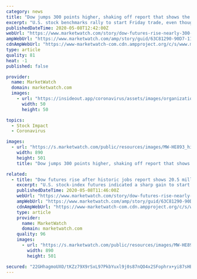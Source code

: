 ```yaml
---
category: news
title: "Dow jumps 300 points higher, shaking off report that shows the worst U.S. unemployment rate since the Great Depression"
excerpt: "U.S. stock benchmarks rally to start Friday trade, even though Labor Department data showed that 20.5 million jobs were lost in April, with the"
publishedDateTime: 2020-05-08T12:42:00Z
webUrl: "https://www.marketwatch.com/story/dow-futures-rise-nearly-300-points-as-us-china-trade-reps-hold-call-investors-brace-for-jobs-report-2020-05-08?mod=entertainment"
ampWebUrl: "https://www.marketwatch.com/amp/story/guid/63C81290-90D7-11EA-9208-AF2E6FA5B5BC"
cdnAmpWebUrl: "https://www-marketwatch-com.cdn.ampproject.org/c/s/www.marketwatch.com/amp/story/guid/63C81290-90D7-11EA-9208-AF2E6FA5B5BC"
type: article
quality: 81
heat: -1
published: false

provider:
  name: MarketWatch
  domain: marketwatch.com
  images:
    - url: "https://insideout.app/coronavirus/assets/images/organizations/marketwatch.com-50x50.jpg"
      width: 50
      height: 50

topics:
  - Stock Impact
  - Coronavirus

images:
  - url: "https://s.marketwatch.com/public/resources/images/MW-HE893_hiring_ZH_20190301135041.jpg"
    width: 890
    height: 501
    title: "Dow jumps 300 points higher, shaking off report that shows the worst U.S. unemployment rate since the Great Depression"

related:
  - title: "Dow futures rise after historic jobs report shows 20.5 million out work, unemployment rate hits 14.7% amid coronavirus"
    excerpt: "U.S. stock-index futures indicated a sharp gain to start Friday trade, even though the Labor Department, showed that 20.5 million jobs were lost in"
    publishedDateTime: 2020-05-08T11:46:00Z
    webUrl: "https://www.marketwatch.com/story/dow-futures-rise-nearly-300-points-as-us-china-trade-reps-hold-call-investors-brace-for-jobs-report-2020-05-08?mod=internet-online-services"
    ampWebUrl: "https://www.marketwatch.com/amp/story/guid/63C81290-90D7-11EA-9208-AF2E6FA5B5BC"
    cdnAmpWebUrl: "https://www-marketwatch-com.cdn.ampproject.org/c/s/www.marketwatch.com/amp/story/guid/63C81290-90D7-11EA-9208-AF2E6FA5B5BC"
    type: article
    provider:
      name: MarketWatch
      domain: marketwatch.com
    quality: 96
    images:
      - url: "https://s.marketwatch.com/public/resources/images/MW-HE893_hiring_ZH_20190301135041.jpg"
        width: 890
        height: 501

secured: "22GHhagmoUXO/tKZz79X9rSxL97PkbYuxl9j0s87nQO4x2SFophrx+yi87sHB1hVrMVMjoipt+e4yALSIW2NrgYZ0l3V0mmLMW1QB6dVsO5ZEBV3miAEBr3NjF0XbQ7pC2W7iETwhpKY2oTZwHxxfuEvATiBsWHUYCCxlAIB0pHp+6cw8ZyQehWptoEGB4x6pwuLp/v6eAzC94/vNCk/Z7WfxtQlXW0MLwM5tlGDlNXZc1GnH8FtfnRxCbhzFcLL+q/DOP3tX8koP6ShySbbK6AG06At5eeNJDG7u2xvZSKJHX+5E6gmIv+BUd+JEuK4;P4WF92dzP6MW+9yrdpNGTw=="
---
```


